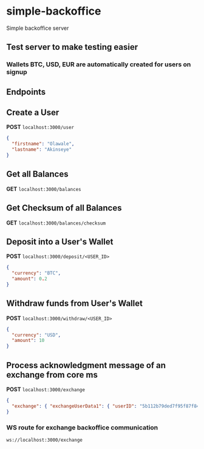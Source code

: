 # simple-backoffice
Simple backoffice server

## Test server to make testing easier
### Wallets BTC, USD, EUR are automatically created for users on signup

## Endpoints

## Create a User
**POST** `localhost:3000/user`
```json
{
  "firstname": "Olawale",
  "lastname": "Akinseye"
}
```

## Get all Balances
**GET** `localhost:3000/balances`

## Get Checksum of all Balances
**GET** `localhost:3000/balances/checksum`


## Deposit into a User's Wallet
**POST** `localhost:3000/deposit/<USER_ID>`
```json
{
  "currency": "BTC",
  "amount": 0.2
}
```


## Withdraw funds from User's Wallet
**POST** `localhost:3000/withdraw/<USER_ID>`
```json
{
  "currency": "USD",
  "amount": 10
}
```

## Process acknowledgment message of an exchange from core ms
**POST** `localhost:3000/exchange`
```json
{
  "exchange": { "exchangeUserData1": { "userID": "5b112b79ded7f95f87f84bef", "orderID": "ORDER_015", "currency": "BTC", "qty": "10" }, "exchangeUserData2": { "userID": "5b1108ae079f425343c715b8", "orderID": "ORDER_019", "currency": "USD", "qty": "9000" } }
}
```



### WS route for exchange backoffice communication
`ws://localhost:3000/exchange`